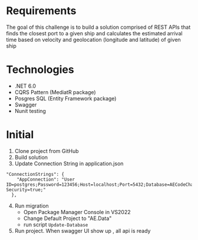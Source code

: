 # Requirements
The goal of this challenge is to build a solution comprised of REST APIs that finds the closest port to a given ship and calculates the estimated arrival time based on velocity and geolocation (longitude and latitude) of given ship

# Technologies
- .NET 6.0
- CQRS Pattern (MediatR package)
- Posgres SQL (Entity Framework package)
- Swagger
- Nunit testing

# Initial
1. Clone project from GitHub
2. Build solution
3. Update Connection String in application.json

```
"ConnectionStrings": {
    "AppConnection": "User ID=postgres;Password=123456;Host=localhost;Port=5432;Database=AECodeChallange;Pooling=true;Integrated Security=true;"
  },
```
4. Run migration
    - Open Package Manager Console in VS2022
    - Change Default Project to "AE.Data"
    - run script ```Update-Database```
5. Run project. When swagger UI show up , all api is ready
